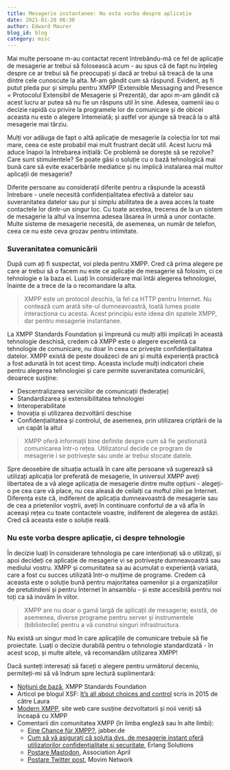 ```yaml
---
title: Mesagerie instantanee: Nu este vorba despre aplicație
date: 2021-01-20 06:30
author: Edward Maurer
blog_id: blog
category: misc
---
```


Mai multe persoane m-au contactat recent întrebându-mă ce fel de aplicație de mesagerie ar trebui să folosească acum - au spus că de fapt nu înțeleg despre ce ar trebui să fie preocupați și dacă ar trebui să treacă de la una dintre cele cunoscute la alta.
M-am gândit cum să răspund. Evident, aș fi putut pleda pur și simplu pentru XMPP (Extensible Messaging and Presence = Protocolul Extensibil de Mesagerie și Prezență), dar apoi m-am gândit că acest lucru ar putea să nu fie un răspuns util în sine. Adesea, oamenii iau o decizie rapidă cu privire la programele lor de comunicare și de obicei aceasta nu este o alegere întemeiată; și astfel vor ajunge să treacă la o altă mesagerie mai târziu.

Mulți vor adăuga de fapt o altă aplicație de mesagerie la colecția lor tot mai mare, ceea ce este probabil mai mult frustrant decât util. Acest lucru mă aduce înapoi la întrebarea inițială: Ce problemă se dorește să se rezolve? Care sunt stimulentele? Se poate găsi o soluție cu o bază tehnologică mai bună care să evite exacerbările mediatice și nu implică instalarea mai multor aplicații de mesagerie?

Diferite persoane au considerații diferite pentru a răspunde la această întrebare - unele necesită confidențialitatea efectivă a datelor sau suveranitatea datelor sau pur și simplu abilitatea de a avea acces la toate contactele lor dintr-un singur loc. Cu toate acestea, trecerea de la un sistem de mesagerie la altul va însemna adesea lăsarea în urmă a unor contacte. Multe sisteme de mesagerie necesită, de asemenea, un număr de telefon, ceea ce nu este ceva grozav pentru intimitate.

### Suveranitatea comunicării

După cum ați fi suspectat, voi pleda pentru XMPP. Cred că prima alegere pe care ar trebui să o facem nu este ce aplicație de mesagerie să folosim, ci ce tehnologie e la baza ei. Luați în considerare mai întâi alegerea tehnologiei, înainte de a trece de la o recomandare la alta.

> XMPP este un protocol deschis, la fel ca HTTP pentru Internet. Nu contează cum arată site-ul dumneavoastră, toată lumea poate interacționa cu acesta. Acest principiu este ideea din spatele XMPP, dar pentru mesagerie instantanee.

La XMPP Standards Foundation și împreună cu mulți alții implicați în această tehnologie deschisă, credem că XMPP este o alegere excelentă ca tehnologie de comunicare, nu doar în ceea ce privește confidențialitatea datelor. XMPP există de peste douăzeci de ani și multă experiență practică a fost adunată în tot acest timp. Aceasta include mulți indicatori cheie pentru alegerea tehnologiei și care permite suveranitatea comunicării, deoarece susține:

- Descentralizarea serviciilor de comunicații (federație)
- Standardizarea și extensibilitatea tehnologiei
- Interoperabilitate
- Inovația și utilizarea dezvoltării deschise
- Confidențialitatea și controlul, de asemenea, prin utilizarea criptării de la un capăt la altul

> XMPP oferă informații bine definite despre cum să fie gestionată comunicarea într-o rețea. Utilizatorul decide ce program de mesagerie i se potrivește sau unde ar trebui stocate datele.

Spre deosebire de situația actuală în care alte persoane vă sugerează să utilizați aplicația lor preferată de mesagerie, în universul XMPP aveți libertatea de a vă alege aplicația de mesagerie dintre multe opțiuni - alegeți-o pe cea care vă place, nu cea aleasă de ceilalți ca moftul zilei pe Internet. Diferența este că, indiferent de aplicația dumneavoastră de mesagerie sau de cea a prietenilor voștrii, aveți în continuare confortul de a vă afla în aceeași rețea cu toate contactele voastre, indiferent de alegerea de astăzi. Cred că aceasta este o soluție reală.

### Nu este vorba despre aplicație, ci despre tehnologie

În decizie luați în considerare tehnologia pe care intenționați să o utilizați, și apoi decideți ce aplicație de mesagerie vi se potrivește dumneavoastră sau mediului vostru. XMPP și comunitatea sa au acumulat o experiență variată, care a fost cu succes
utilizată într-o mulțime de programe. Credem că aceasta este o soluție bună pentru majoritatea oamenilor și a organizațiilor de pretutindeni și pentru Internet în ansamblu - și este accesibilă pentru noi toți ca să inovăm în viitor.

> XMPP are nu doar o gamă largă de aplicații de mesagerie; există, de asemenea, diverse programe pentru server și instrumentele (bibliotecile) pentru a vă construi singuri infrastructura.

Nu există un singur mod în care aplicațiile de comunicare trebuie să fie proiectate. Luați o decizie durabilă pentru o tehnologie standardizată - în acest scop, și multe altele, vă recomandăm utilizarea XMPP!

Dacă sunteți interesați să faceți o alegere pentru următorul deceniu, permiteți-mi să vă îndrum spre lectură suplimentară:

- [Noțiuni de bază](https://xmpp.org/getting-started/), XMPP Standards Foundation
- Articol pe blogul XSF: [It’s all about choices and control](https://xmpp.org/2015/01/its-all-about-choices-and-control/) scris in 2015 de către Laura
- [Modern XMPP](https://docs.modernxmpp.org/), site web care susține dezvoltatorii și noii veniți să înceapă cu XMPP
- Comentarii din comunitatea XMPP (în limba engleză sau în alte limbi):
    - [Eine Chance für XMPP?](https://www.jabber.de/eine-chance-fuer-xmpp/), jabber.de
    - [Cum să vă asigurați că soluția dvs. de mesagerie instant oferă utilizatorilor confidențialitate și securitate](https://www.erlang-solutions.com/blog/how-to-ensure-your-instant-messaging-solution-offers-users-privacy-and-security.html), Erlang Solutions
    - [Postare Mastodon](https://pouet.april.org/@aprilorg/105520799332659637), Association April
    - [Postare Twitter post](https://twitter.com/MovimNetwork/status/1351138046029279239), Movim Network
   
